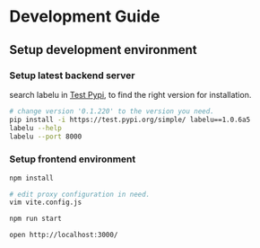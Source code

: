 # Development Guide

## Setup development environment

### Setup latest backend server

search labelu in [Test Pypi](https://test.pypi.org/), to find the right version for installation.

```bash
# change version '0.1.220' to the version you need.
pip install -i https://test.pypi.org/simple/ labelu==1.0.6a5
labelu --help
labelu --port 8000
```

### Setup frontend environment

```bash
npm install

# edit proxy configuration in need.
vim vite.config.js

npm run start

open http://localhost:3000/
```
